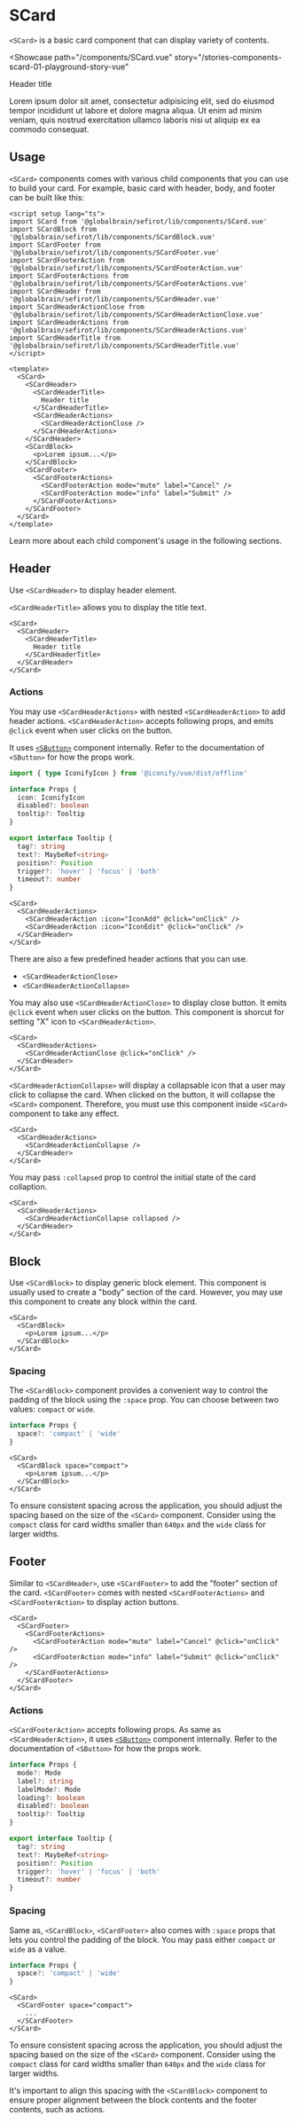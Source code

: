 <script setup lang="ts">
import SCard from 'sefirot/components/SCard.vue'
import SCardBlock from 'sefirot/components/SCardBlock.vue'
import SCardFooter from 'sefirot/components/SCardFooter.vue'
import SCardFooterAction from 'sefirot/components/SCardFooterAction.vue'
import SCardFooterActions from 'sefirot/components/SCardFooterActions.vue'
import SCardHeader from 'sefirot/components/SCardHeader.vue'
import SCardHeaderActionClose from 'sefirot/components/SCardHeaderActionClose.vue'
import SCardHeaderActions from 'sefirot/components/SCardHeaderActions.vue'
import SCardHeaderTitle from 'sefirot/components/SCardHeaderTitle.vue'
</script>

# SCard

`<SCard>` is a basic card component that can display variety of contents.

<Showcase
  path="/components/SCard.vue"
  story="/stories-components-scard-01-playground-story-vue"
>
  <div class="flex flex-wrap gap-12">
    <SCard>
      <SCardHeader>
        <SCardHeaderTitle>Header title</SCardHeaderTitle>
        <SCardHeaderActions>
          <SCardHeaderActionClose />
        </SCardHeaderActions>
      </SCardHeader>
      <SCardBlock space="compact">
        <p class="m-0 text-14">
          Lorem ipsum dolor sit amet, consectetur adipisicing elit, sed do eiusmod
          tempor incididunt ut labore et dolore magna aliqua. Ut enim ad minim veniam,
          quis nostrud exercitation ullamco laboris nisi ut aliquip ex ea commodo
          consequat.
        </p>
      </SCardBlock>
      <SCardFooter>
        <SCardFooterActions>
          <SCardFooterAction mode="mute" label="Cancel" />
          <SCardFooterAction mode="info" label="Submit" />
        </SCardFooterActions>
      </SCardFooter>
    </SCard>
  </div>
</Showcase>

## Usage

`<SCard>` components comes with various child components that you can use to build your card. For example, basic card with header, body, and footer can be built like this:

```vue
<script setup lang="ts">
import SCard from '@globalbrain/sefirot/lib/components/SCard.vue'
import SCardBlock from '@globalbrain/sefirot/lib/components/SCardBlock.vue'
import SCardFooter from '@globalbrain/sefirot/lib/components/SCardFooter.vue'
import SCardFooterAction from '@globalbrain/sefirot/lib/components/SCardFooterAction.vue'
import SCardFooterActions from '@globalbrain/sefirot/lib/components/SCardFooterActions.vue'
import SCardHeader from '@globalbrain/sefirot/lib/components/SCardHeader.vue'
import SCardHeaderActionClose from '@globalbrain/sefirot/lib/components/SCardHeaderActionClose.vue'
import SCardHeaderActions from '@globalbrain/sefirot/lib/components/SCardHeaderActions.vue'
import SCardHeaderTitle from '@globalbrain/sefirot/lib/components/SCardHeaderTitle.vue'
</script>

<template>
  <SCard>
    <SCardHeader>
      <SCardHeaderTitle>
        Header title
      </SCardHeaderTitle>
      <SCardHeaderActions>
        <SCardHeaderActionClose />
      </SCardHeaderActions>
    </SCardHeader>
    <SCardBlock>
      <p>Lorem ipsum...</p>
    </SCardBlock>
    <SCardFooter>
      <SCardFooterActions>
        <SCardFooterAction mode="mute" label="Cancel" />
        <SCardFooterAction mode="info" label="Submit" />
      </SCardFooterActions>
    </SCardFooter>
  </SCard>
</template>
```

Learn more about each child component's usage in the following sections.

## Header

Use `<SCardHeader>` to display header element.

`<SCardHeaderTitle>` allows you to display the title text.

```vue-html
<SCard>
  <SCardHeader>
    <SCardHeaderTitle>
      Header title
    </SCardHeaderTitle>
  </SCardHeader>
</SCard>
```

### Actions

You may use `<SCardHeaderActions>` with nested `<SCardHeaderAction>` to add header actions. `<SCardHeaderAction>` accepts following props, and emits `@click` event when user clicks on the button.

It uses [`<SButton>`](./button) component internally. Refer to the documentation of `<SButton>` for how the props work.

```ts
import { type IconifyIcon } from '@iconify/vue/dist/offline'

interface Props {
  icon: IconifyIcon
  disabled?: boolean
  tooltip?: Tooltip
}

export interface Tooltip {
  tag?: string
  text?: MaybeRef<string>
  position?: Position
  trigger?: 'hover' | 'focus' | 'both'
  timeout?: number
}
```

```vue-html
<SCard>
  <SCardHeaderActions>
    <SCardHeaderAction :icon="IconAdd" @click="onClick" />
    <SCardHeaderAction :icon="IconEdit" @click="onClick" />
  </SCardHeader>
</SCard>
```

There are also a few predefined header actions that you can use.

- `<SCardHeaderActionClose>`
- `<SCardHeaderActionCollapse>`

You may also use `<SCardHeaderActionClose>` to display close button. It emits `@click` event when user clicks on the button. This component is shorcut for setting "X" icon to `<SCardHeaderAction>`.

```vue-html
<SCard>
  <SCardHeaderActions>
    <SCardHeaderActionClose @click="onClick" />
  </SCardHeader>
</SCard>
```

`<SCardHeaderActionCollapse>` will display a collapsable icon that a user may click to collapse the card. When clicked on the button, it will collapse the `<SCard>` component. Therefore, you must use this component inside `<SCard>` component to take any effect.

```vue-html
<SCard>
  <SCardHeaderActions>
    <SCardHeaderActionCollapse />
  </SCardHeader>
</SCard>
```

You may pass `:collapsed` prop to control the initial state of the card collaption.

```vue-html
<SCard>
  <SCardHeaderActions>
    <SCardHeaderActionCollapse collapsed />
  </SCardHeader>
</SCard>
```

## Block

Use `<SCardBlock>` to display generic block element. This component is usually used to create a "body" section of the card. However, you may use this component to create any block within the card.

```vue-html
<SCard>
  <SCardBlock>
    <p>Lorem ipsum...</p>
  </SCardBlock>
</SCard>
```

### Spacing

The `<SCardBlock>` component provides a convenient way to control the padding of the block using the `:space` prop. You can choose between two values: `compact` or `wide`.

```ts
interface Props {
  space?: 'compact' | 'wide'
}
```

```vue-html
<SCard>
  <SCardBlock space="compact">
    <p>Lorem ipsum...</p>
  </SCardBlock>
</SCard>
```

To ensure consistent spacing across the application, you should adjust the spacing based on the size of the `<SCard>` component. Consider using the `compact` class for card widths smaller than `640px` and the `wide` class for larger widths.

## Footer

Similar to `<SCardHeader>`, use `<SCardFooter>` to add the "footer" section of the card. `<SCardFooter>` comes with nested `<SCardFooterActions>` and `<SCardFooterAction>` to display action buttons.

```vue-html
<SCard>
  <SCardFooter>
    <SCardFooterActions>
      <SCardFooterAction mode="mute" label="Cancel" @click="onClick" />
      <SCardFooterAction mode="info" label="Submit" @click="onClick" />
    </SCardFooterActions>
  </SCardFooter>
</SCard>
```

### Actions

`<SCardFooterAction>` accepts following props. As same as `<SCardHeaderAction>`, it uses [`<SButton>`](./button) component internally. Refer to the documentation of `<SButton>` for how the props work.

```ts
interface Props {
  mode?: Mode
  label?: string
  labelMode?: Mode
  loading?: boolean
  disabled?: boolean
  tooltip?: Tooltip
}

export interface Tooltip {
  tag?: string
  text?: MaybeRef<string>
  position?: Position
  trigger?: 'hover' | 'focus' | 'both'
  timeout?: number
}
```

### Spacing

Same as, `<SCardBlock>`, `<SCardFooter>` also comes with `:space` props that lets you control the padding of the block. You may pass either `compact` or `wide` as a value.

```ts
interface Props {
  space?: 'compact' | 'wide'
}
```

```vue-html
<SCard>
  <SCardFooter space="compact">
    ...
  </SCardFooter>
</SCard>
```

To ensure consistent spacing across the application, you should adjust the spacing based on the size of the `<SCard>` component. Consider using the `compact` class for card widths smaller than `640px` and the `wide` class for larger widths.

It's important to align this spacing with the `<SCardBlock>` component to ensure proper alignment between the block contents and the footer contents, such as actions.
